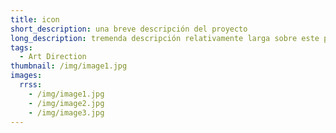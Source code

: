 ```yaml
---
title: icon
short_description: una breve descripción del proyecto
long_description: tremenda descripción relativamente larga sobre este proyecto chido
tags:
  - Art Direction
thumbnail: /img/image1.jpg
images:
  rrss:
    - /img/image1.jpg
    - /img/image2.jpg
    - /img/image3.jpg
---
```

